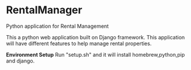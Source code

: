# RentalManager
Python application for Rental Management

This a python web application built on Django framework. This application will have different features to help manage rental properties.

**Environment Setup**
Run "setup.sh" and it will install homebrew,python,pip and django.